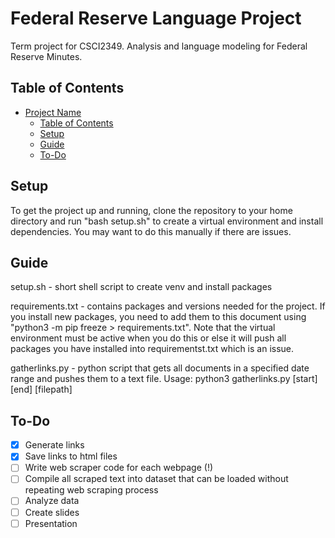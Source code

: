 # Federal Reserve Language Project

Term project for CSCI2349. Analysis and language modeling for Federal Reserve Minutes.

## Table of Contents

- [Project Name](#project-name)
  - [Table of Contents](#table-of-contents)
  - [Setup](#setup)
  - [Guide](#guide)
  - [To-Do](#todo)

## Setup

To get the project up and running, clone the repository to your home directory and run "bash setup.sh" to create a virtual environment and install dependencies. You may want to do this manually if there are issues.

## Guide

setup.sh - short shell script to create venv and install packages

requirements.txt - contains packages and versions needed for the project. If you install new packages, you need to add them to this document using "python3 -m pip freeze > requirements.txt". Note that the virtual environment must be active when you do this or else it will push all packages you have installed into requirementst.txt which is an issue.

gatherlinks.py - python script that gets all documents in a specified date range and pushes them to a text file. Usage: python3 gatherlinks.py [start] [end] [filepath]

## To-Do

- [x] Generate links
- [x] Save links to html files
- [ ] Write web scraper code for each webpage (!)
- [ ] Compile all scraped text into dataset that can be loaded without repeating web scraping process
- [ ] Analyze data
- [ ] Create slides
- [ ] Presentation
